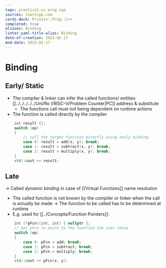 ```yaml
---
tags: practical-cs prog cpp
sources: learncpp.com
cards-deck: Private::Prog::C++
completed: true
aliases: Binding
linter-yaml-title-alias: Binding
date-of-creation: 2023-02-17
mod-date: 2023-02-17
---
```


# Binding

## Early/ Static
- The compiler & linker can infer the called functions/ entities [[../../../../../Uni/Ro I/RISC-V/Problem Counter|PC]] address & substitute
	- The functions call must not being dependent on runtime actions
- The function is called directly by the compiler
```cpp
	int result {};
	switch (op)
    {
        // call the target function directly using early binding
        case 0: result = add(x, y); break;
        case 1: result = subtract(x, y); break;
        case 2: result = multiply(x, y); break;
    }
	std::cout << result;
```

## Late
→ Called *dynamic binding* in case of [[Virtual Functions]] name resolution
- The called function is not known by the compiler or linker when the call is actually be made
	→ The function to be called has to be determined at runtime
- E.g. used for [[../Concepts/Function Pointers]]:
```cpp
	int (*pFcn)(int, int) { nullptr };
    // Set pFcn to point to the function the user chose
    switch (op)
    {
        case 0: pFcn = add; break;
        case 1: pFcn = subtract; break;
        case 2: pFcn = multiply; break;
    }
	std::cout << pFcn(x, y);
```
